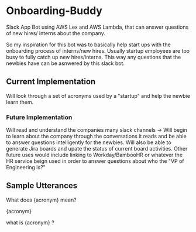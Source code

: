 # Onboarding-Buddy
Slack App Bot using AWS Lex and AWS Lambda, that can answer questions of new hires/ interns about the company.

So my inspiration for this bot was to basically help start ups with the onboarding process of interns/new hires. Usually startup employees are too busy to fully catch up new hires/interns. This way any questions that the newbies have can be asnwered by this slack bot.

## Current Implementation
Will look through a set of acronyms used by a "startup" and help the newbie learn them. 

### Future Implementation
Will read and understand the companies many slack channels -> Will begin to learn about the company through the conversations it reads and be able to answer questions intelligently for the newbies. Will also be able to generate Jira boards and upate the status of current board activities. Other future uses would include linking to Workday/BambooHR or whatever the HR service beign used in order to answer questions about who the "VP of Engineering is?"

## Sample Utterances
  What does {acronym} mean?
  
  {acronym}
  
  what is {acronym} ?
  
  
